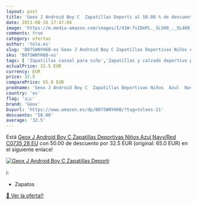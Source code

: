 ```yaml
---
layout: post
title: 'Geox J Android Boy C  Zapatillas Deporti al 50.00 % de descuento'
date: 2021-08-16 17:47:04
image: 'https://m.media-amazon.com/images/I/41W-7sIDmPL._SL500_._SL400_.jpg'
comments: true
category: ofertas
author: 'tole.es'
slug: 'B07SWNYH6B-es Geox J Android Boy C Zapatillas Deportivas Niños Azul...'
sku: 'B07SWNYH6B-es'
tags: [ 'Zapatillas casual para niño','Zapatillas y calzado deportivo para Niño','Zapatos','Zapatos - Niños','Zapatos y complementos','android','geox', ]
actualPrice: 32.5 EUR
currency: EUR
price: 32.5
comparePrice: 65.0 EUR
prodname: 'Geox J Android Boy C  Zapatillas Deportivas Niños  Azul  Navy/Red C0735   28 EU'
country: 'es'
flag: '🇪🇸'
brand: 'Geox'
buyurl: 'https://www.amazon.es/dp/B07SWNYH6B/?tag=tolees-21'
descuento: '50.00'
average: '32.5'
---
```


Está [Geox J Android Boy C  Zapatillas Deportivas Niños  Azul  Navy/Red C0735   28 EU](https://www.amazon.es/dp/B07SWNYH6B/?tag=tolees-21) con 50.00 de descuento por 32.5 EUR (original: 65.0 EUR) en el siguiente enlace!

[![Geox J Android Boy C  Zapatillas Deporti](https://m.media-amazon.com/images/I/41W-7sIDmPL._SL500_._SL400_.jpg)](https://www.amazon.es/dp/B07SWNYH6B/?tag=tolees-21)

ℹ️:

- Zapatos

[🛒 Ver la oferta!!](https://www.amazon.es/dp/B07SWNYH6B/?tag=tolees-21)
